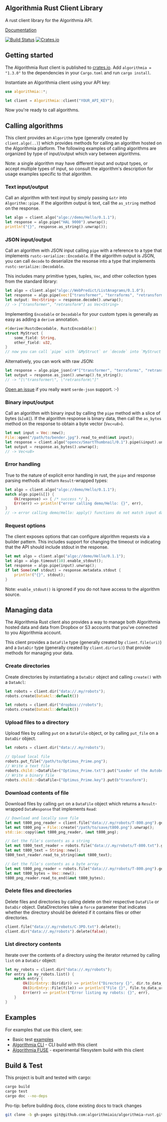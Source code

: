 Algorithmia Rust Client Library
-------------------------------

A rust client library for the Algorithmia API.

[Documentation](http://algorithmiaio.github.io/algorithmia-rust/algorithmia/)

[![Build Status](https://travis-ci.org/algorithmiaio/algorithmia-rust.svg)](https://travis-ci.org/algorithmiaio/algorithmia-rust)
[![Crates.io](https://img.shields.io/crates/v/algorithmia.svg?maxAge=2592000)](https://crates.io/crates/algorithmia)

## Getting started

The Algorithmia Rust client is published to [crates.io](https://crates.io/crates/algorithmia).
Add `algorithmia = "1.3.0"` to the dependencies in your `Cargo.toml` and run `cargo install`.

Instantiate an Algorithmia client using your API key:

```rust
use algorithmia::*;

let client = Algorithmia::client("YOUR_API_KEY");
```

Now you're ready to call algorithms.

## Calling algorithms

This client provides an `Algorithm` type (generally created by `client.algo(..)`) which provides
methods for calling an algorithm hosted on the Algorithmia platform.
The following examples of calling algorithms are organized by type of input/output which vary between algorithms.

Note: a single algorithm may have different input and output types, or accept multiple types of input,
so consult the algorithm's description for usage examples specific to that algorithm.

### Text input/output

Call an algorithm with text input by simply passing `&str` into `Algorithm::pipe`.
If the algorithm output is text, call the `as_string` method on the response.

```rust
let algo = client.algo("algo://demo/Hello/0.1.1");
let response = algo.pipe("HAL 9000").unwrap();
println!("{}", response.as_string().unwrap());
```

### JSON input/output

Call an algorithm with JSON input calling `pipe` with a reference to a type that implements `rustc-serialize::Encodable`.
If the algorithm output is JSON, you can call `decode` to deserialize the resonse into a type that implements `rustc-serialize::Decodable`.

This includes many primitive types, tuples, `Vec`, and other collection types from the standard library:

```rust
let algo = client.algo("algo://WebPredict/ListAnagrams/0.1.0");
let response = algo.pipe(vec!["transformer", "terraforms", "retransform"]).unwrap();
let output: Vec<String> = response.decode().unwrap();
// -> ["transformer", "retransform"] as Vec<String>
```

Implementing `Encodable` or `Decodable` for your custom types is generally as easy as adding a `derive` annotation.

```rust
#[derive(RustcDecodable, RustcEncodable)]
struct MyStruct {
    some_field: String,
    other_field: u32,
}
// now you can call `pipe` with `&MyStruct` or `decode` into `MyStruct`
```

Alternatively, you can work with raw JSON:

```rust
let response = algo.pipe_json(r#"["transformer", "terraforms", "retransform"]"#);
let output = response.as_json().unwrap().to_string();
// -> "[\"transformer\", \"retransform\"]"
```

[Open an issue](https://github.com/algorithmiaio/algorithmia-rust/issues) if you really want `serde-json` support. :-)

### Binary input/output

Call an algorithm with binary input by calling the `pipe` method with a slice of bytes (`&[u8]`).
If the algorithm response is binary data, then call the `as_bytes` method on the response
to obtain a byte vector (`Vec<u8>`).

```rust
let mut input = Vec::new();
File::open("/path/to/bender.jpg").read_to_end(&mut input);
let response = client.algo("opencv/SmartThumbnail/0.1").pipe(&input).unwrap();
let output = response.as_bytes().unwrap();
// -> Vec<u8>
```

### Error handling

True to the nature of explicit error handling in rust,
the `pipe` and response parsing methods all return `Result`-wrapped types:

```rust
let algo = client.algo("algo://demo/Hello/0.1.1");
match algo.pipe(&[]) {
    Ok(response) => { /* success */ },
    Err(err) => println!("error calling demo/Hello: {}", err),
}
// -> error calling demo/Hello: apply() functions do not match input data
```

### Request options

The client exposes options that can configure algorithm requests via a builder pattern.
This includes support for changing the timeout or indicating that the API should include stdout in the response.

```rust
let mut algo = client.algo("algo://demo/Hello/0.1.1");
let algo = algo.timeout(10).enable_stdout();
let response = algo.pipe(input).unwrap();
if let Some(ref stdout) = response.metadata.stdout {
    println!("{}", stdout);
}
```

Note: `enable_stdout()` is ignored if you do not have access to the algorithm source.

## Managing data

The Algorithmia Rust client also provides a way to manage both Algorithmia hosted data
and data from Dropbox or S3 accounts that you've connected to you Algorithmia account.

This client provides a `DataFile` type (generally created by `client.file(uri)`)
and a `DataDir` type (generally created by `client.dir(uri)`) that provide methods for managing your data.

### Create directories

Create directories by instantiating a `DataDir` object and calling `create()` with a `DataAcl`:

```rust
let robots = client.dir("data://.my/robots");
robots.create(DataAcl::default())

let robots = client.dir("dropbox://robots");
robots.create(DataAcl::default())
```

### Upload files to a directory

Upload files by calling `put` on a `DataFile` object, or by calling `put_file` on a `DataDir` object.

```rust
let robots = client.dir("data://.my/robots");

// Upload local file
robots.put_file("/path/to/Optimus_Prime.png");
// Write a text file
robots.child::<DataFile>("Optimus_Prime.txt").put("Leader of the Autobots");
// Write a binary file
robots.child::<DataFile>("Optimus_Prime.key").put(b"transform");
```

### Download contents of file

Download files by calling `get` on a `DataFile` object
which returns a `Result`-wrapped `DataResponse` that implements `Read`:

```rust
// Download and locally save file
let mut t800_png_reader = client.file("data://.my/robots/T-800.png").get().unwrap();
let mut t800_png = File::create("/path/to/save/t800.png").unwrap();
std::io::copy(&mut t800_png_reader, &mut t800_png);

// Get the file's contents as a string
let mut t800_text_reader = robots.file("data://.my/robots/T-800.txt").get().unwrap();
let mut t800_text = String::new();
t800_text_reader.read_to_string(&mut t800_text);

// Get the file's contents as a byte array
let mut t800_png_reader = robots.file("data://.my/robots/T-800.png").get().unwrap();
let mut t800_bytes = Vec::new();
t800_png_reader.read_to_end(&mut t800_bytes);
```

### Delete files and directories

Delete files and directories by calling delete on their respective `DataFile` or `DataDir` object.
DataDirectories take a `force` parameter that indicates whether the directory should be deleted if it contains files or other directories.

```rust
client.file("data://.my/robots/C-3PO.txt").delete();
client.dir("data://.my/robots").delete(false);
```

### List directory contents

Iterate over the contents of a directory using the iterator returned by calling `list` on a `DataDir` object:

```rust
let my_robots = client.dir("data://.my/robots");
for entry in my_robots.list() {
    match entry {
        Ok(DirEntry::Dir(dir)) => println!("Directory {}", dir.to_data_uri()),
        Ok(DirEntry::File(file)) => println!("File {}", file.to_data_uri()),
        Err(err) => println!("Error listing my robots: {}", err),
    }
}
```

## Examples

For examples that use this client, see:

- Basic test [examples](https://github.com/algorithmiaio/algorithmia-rust/tree/master/examples)
- [Algorithmia CLI](https://github.com/algorithmiaio/algorithmia-cli) - CLI build with this client
- [Algorithmia FUSE](https://github.com/anowell/algorithmia-fuse) - experimental filesystem build with this client

## Build & Test

This project is built and tested with cargo:

```bash
cargo build
cargo test
cargo doc --no-deps
```

Pro-tip: before building docs, clone existing docs to track changes
```bash
git clone -b gh-pages git@github.com:algorithmiaio/algorithmia-rust.git target/doc
```


